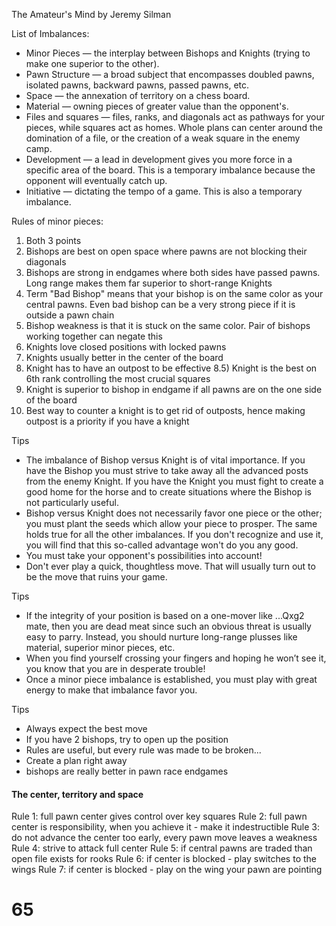 The Amateur's Mind by Jeremy Silman

List of Imbalances:

* Minor Pieces — the interplay between Bishops and Knights (trying to make one superior to the other).
* Pawn Structure — a broad subject that encompasses doubled pawns, isolated pawns, backward pawns, passed pawns, etc.
* Space — the annexation of territory on a chess board.
* Material — owning pieces of greater value than the opponent's.
* Files and squares — files, ranks, and diagonals act as pathways for your pieces, while squares act as homes. Whole
  plans can center around the domination of a file, or the creation of a weak square in the enemy camp.
* Development — a lead in development gives you more force in a specific area of the board. This is a temporary
  imbalance because the opponent will eventually catch up.
* Initiative — dictating the tempo of a game. This is also a temporary imbalance.

Rules of minor pieces:

1) Both 3 points
2) Bishops are best on open space where pawns are not blocking their diagonals
3) Bishops are strong in endgames where both sides have passed pawns. Long range makes them far superior to short-range
   Knights
4) Term "Bad Bishop" means that your bishop is on the same color as your central pawns. Even bad bishop can be a very
   strong piece if it is outside a pawn chain
5) Bishop weakness is that it is stuck on the same color. Pair of bishops working together can negate this
6) Knights love closed positions with locked pawns
7) Knights usually better in the center of the board
8) Knight has to have an outpost to be effective
   8.5) Knight is the best on 6th rank controlling the most crucial squares
9) Knight is superior to bishop in endgame if all pawns are on the one side of the board
10) Best way to counter a knight is to get rid of outposts, hence making outpost is a priority if you have a knight

Tips

* The imbalance of Bishop versus Knight is of vital importance. If you have the Bishop you must strive to take away all
  the advanced posts from the enemy Knight. If you have the Knight you must fight to create a good home for the horse
  and to create situations where the Bishop is not particularly useful.
* Bishop versus Knight does not necessarily favor one piece or the other; you must plant the seeds which allow your
  piece to prosper. The same holds true for all the other imbalances. If you don't recognize and use it, you will find
  that this so-called advantage won't do you any good.
* You must take your opponent's possibilities into account!
* Don't ever play a quick, thoughtless move. That will usually turn out to be the move that ruins your game.

Tips

* If the integrity of your position is based on a one-mover like ...Qxg2 mate, then you are dead meat since such an
  obvious threat is usually easy to parry. Instead, you should nurture long-range plusses like material, superior minor
  pieces, etc.
* When you find yourself crossing your fingers and hoping he won’t see it, you know that you are in desperate trouble!
* Once a minor piece imbalance is established, you must play with great energy to make that imbalance favor you.

Tips

* Always expect the best move
* If you have 2 bishops, try to open up the position
* Rules are useful, but every rule was made to be broken...
* Create a plan right away
* bishops are really better in pawn race endgames

#### The center, territory and space
Rule 1: full pawn center gives control over key squares
Rule 2: full pawn center is responsibility, when you achieve it - make it indestructible
Rule 3: do not advance the center too early, every pawn move leaves a weakness
Rule 4: strive to attack full center
Rule 5: if central pawns are traded than open file exists for rooks 
Rule 6: if center is blocked - play switches to the wings
Rule 7: if center is blocked - play on the wing your pawn are pointing

# 65
